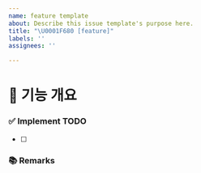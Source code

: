 ```yaml
---
name: feature template
about: Describe this issue template's purpose here.
title: "\U0001F680 [feature]"
labels: ''
assignees: ''

---
```


# 🤖 기능 개요
<!-- 이슈에 할당된 기능이 무엇인지 간략하게 한 줄로 적습니다 -->

### ✅ Implement TODO
<!-- 이슈에 할당된 TODO를 나름대로 항목화하여 적습니다 (PR할 때에는 모두 체크되어야함) -->
- [ ] 

### 📚 Remarks
<!-- 기능 개발에 있어 비고사항이 있었다면 적기 -->
